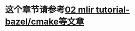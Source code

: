 # 这个章节请参考[02 mlir tutorial-bazel/cmake等文章](https://github.com/carolove/Study-with-Machine-Learning/tree/main/3-llvm-mlir%E5%9F%BA%E7%A1%80%E4%BB%A5%E5%8F%8A%E7%BB%93%E6%9E%84/02%20mlir%20tutorial)
